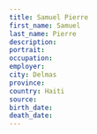 ```yaml
---
title: Samuel Pierre
first_name: Samuel
last_name: Pierre
description: 
portrait: 
occupation: 
employer: 
city: Delmas
province: 
country: Haiti
source: 
birth_date: 
death_date: 
---
```


